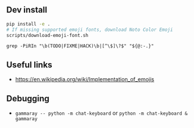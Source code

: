 
Dev install
-----------
```bash
pip install -e .
# If missing supported emoji fonts, download Noto Color Emoji
scripts/download-emoji-font.sh
```

```shell
grep -PiRIn "\b(TODO|FIXME|HACK)\b|[^\$]\?$" "${@:-.}"
```

Useful links
------------
* https://en.wikipedia.org/wiki/Implementation_of_emojis


Debugging
---------
* `gammaray -- python -m chat-keyboard`
  or `python -m chat-keyboard & gammaray`
